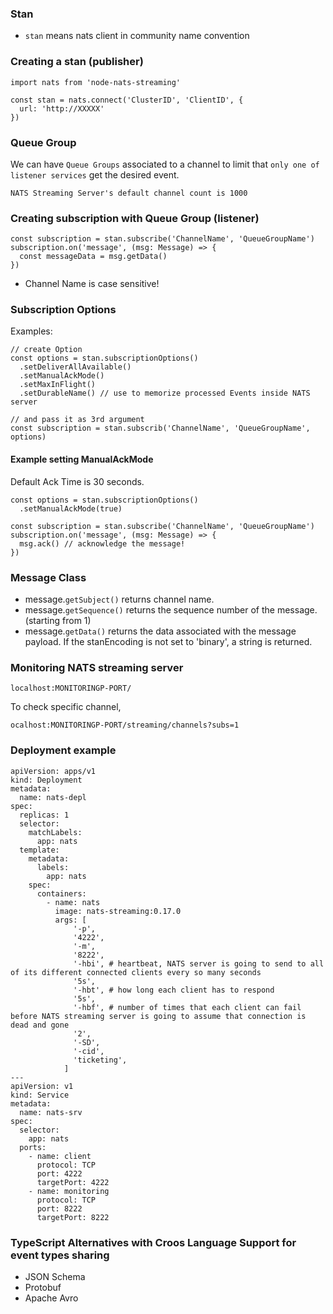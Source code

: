 ### Stan

- `stan` means nats client in community name convention

### Creating a stan (publisher)

```
import nats from 'node-nats-streaming'

const stan = nats.connect('ClusterID', 'ClientID', {
  url: 'http://XXXXX'
})
```

### Queue Group

We can have `Queue Groups` associated to a channel to limit that `only one of listener services` get the desired event.

```
NATS Streaming Server's default channel count is 1000
```

### Creating subscription with Queue Group (listener)

```
const subscription = stan.subscribe('ChannelName', 'QueueGroupName')
subscription.on('message', (msg: Message) => {
  const messageData = msg.getData()
})
```

- Channel Name is case sensitive!

### Subscription Options

Examples:

```
// create Option
const options = stan.subscriptionOptions()
  .setDeliverAllAvailable()
  .setManualAckMode()
  .setMaxInFlight()
  .setDurableName() // use to memorize processed Events inside NATS server

// and pass it as 3rd argument
const subscription = stan.subscrib('ChannelName', 'QueueGroupName', options)

```

#### Example setting ManualAckMode

Default Ack Time is 30 seconds.

```
const options = stan.subscriptionOptions()
  .setManualAckMode(true)

const subscription = stan.subscribe('ChannelName', 'QueueGroupName')
subscription.on('message', (msg: Message) => {
  msg.ack() // acknowledge the message!
})
```

### Message Class

- message.`getSubject()` returns channel name.
- message.`getSequence()` returns the sequence number of the message. (starting from 1)
- message.`getData()` returns the data associated with the message payload. If the stanEncoding is not set to 'binary', a string is returned.

### Monitoring NATS streaming server

`localhost:MONITORINGP-PORT/`

To check specific channel,

`ocalhost:MONITORINGP-PORT/streaming/channels?subs=1`

### Deployment example

```
apiVersion: apps/v1
kind: Deployment
metadata:
  name: nats-depl
spec:
  replicas: 1
  selector:
    matchLabels:
      app: nats
  template:
    metadata:
      labels:
        app: nats
    spec:
      containers:
        - name: nats
          image: nats-streaming:0.17.0
          args: [
              '-p',
              '4222',
              '-m',
              '8222',
              '-hbi', # heartbeat, NATS server is going to send to all of its different connected clients every so many seconds
              '5s',
              '-hbt', # how long each client has to respond
              '5s',
              '-hbf', # number of times that each client can fail before NATS streaming server is going to assume that connection is dead and gone
              '2',
              '-SD',
              '-cid',
              'ticketing',
            ]
---
apiVersion: v1
kind: Service
metadata:
  name: nats-srv
spec:
  selector:
    app: nats
  ports:
    - name: client
      protocol: TCP
      port: 4222
      targetPort: 4222
    - name: monitoring
      protocol: TCP
      port: 8222
      targetPort: 8222
```

### TypeScript Alternatives with Croos Language Support for event types sharing

- JSON Schema
- Protobuf
- Apache Avro

